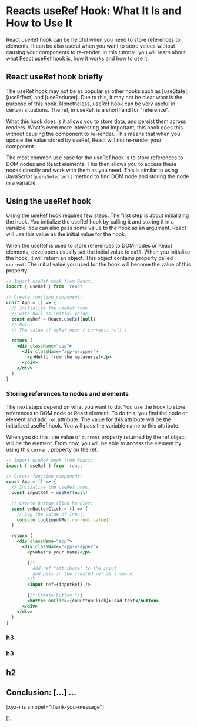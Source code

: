 # Reacts useRef Hook: What It Is and How to Use It

React useRef hook can be helpful when you need to store references to elements. It can be also useful when you want to store values without causing your components to re-render. In this tutorial, you will learn about what React useRef hook is, how it works and how to use it.

<!--more-->
<!--
Table of Contents:
## h2
### h3
### h3
## h2
## Conclusion: [...] ...
-->

## React useRef hook briefly

The useRef hook may not be as popular as other hooks such as [useState], [useEffect] and [useReducer]. Due to this, it may not be clear what is the purpose of this hook. Nonetheless, useRef hook can be very useful in certain situations. The ref, in useRef, is a shorthand for "reference".

What this hook does is it allows you to store data, and persist them across renders. What's even more interesting and important, this hook does this without causing the component to re-render. This means that when you update the value stored by useRef, React will not re-render your component.

The most common use case for the useRef hook is to store references to DOM nodes and React elements. This then allows you to access these nodes directly and work with them as you need. This is similar to using JavaScript `querySelector()` method to find DOM node and storing the node in a variable.

## Using the useRef hook

Using the useRef hook requires few steps. The first step is about initializing the hook. You initialize the useRef hook by calling it and storing it in a variable. You can also pass some value to the hook as an argument. React will use this value as the initial value for the hook.

When the useRef is used to store references to DOM nodes or React elements, developers usually set the initial value to `null`. When you initialize the hook, it will return an object. This object contains property called `current`. The initial value you used for the hook will become the value of this property.

```jsx
// Import useRef hook from React:
import { useRef } from 'react'

// Create function component:
const App = () => {
  // Initialize the useRef hook
  // with null as initial value:
  const myRef = React.useRef(null)
  // Note:
  // The value of myRef now: { current: null }

  return (
    <div className="app">
      <div className="app-wrapper">
        <p>Hello from the metaverse!</p>
      </div>
    </div>
  )
}
```

### Storing references to nodes and elements

The next steps depend on what you want to do. You use the hook to store references to DOM node or React element. To do this, you find the node or element and add `ref` attribute. The value for this attribute will be the initialized useRef hook. You will pass the variable name to this attribute.

When you do this, the value of `current` property returned by the ref object will be the element. From now, you will be able to access the element by using this `current` property on the ref.

```jsx
// Import useRef hook from React:
import { useRef } from 'react'

// Create function component:
const App = () => {
  // Initialize the useRef hook:
  const inputRef = useRef(null)

  // Create button click handler:
  const onButtonClick = () => {
    // Log the value of input:
    console.log(inputRef.current.value)
  }

  return (
    <div className="app">
      <div className="app-wrapper">
        <p>What's your name?</p>

        {/*
          Add ref "attribute" to the input
          and pass in the created ref as a value:
        */}
        <input ref={inputRef} />

        {/* Create button */}
        <button onClick={onButtonClick}>Load text</button>
      </div>
    </div>
  )
}
```


### h3

### h3

## h2

## Conclusion: [...] ...

[xyz-ihs snippet="thank-you-message"]

<!-- ### Links -->
[]:

<!--
### Meta:
-
-->

<!--
### Keywords:
-
-->

<!--
### Resources:
-
-->
